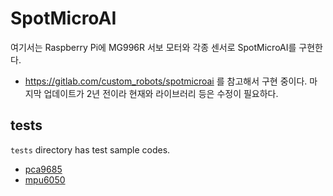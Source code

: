 # SpotMicroAI

여기서는 Raspberry Pi에 MG996R 서보 모터와 각종 센서로 SpotMicroAI를 구현한다. 

* https://gitlab.com/custom_robots/spotmicroai 를 참고해서 구현 중이다. 마지막 업데이트가 2년 전이라 현재와 라이브러리 등은 수정이 필요하다.


## tests
`tests` directory has test sample codes.
* [pca9685](tests/pca9685/README.md)
* [mpu6050](tests/mpu6050/README.md)